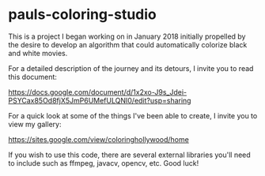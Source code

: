 # pauls-coloring-studio
This is a project I began working on in January 2018 initially propelled by the desire to develop an algorithm that could automatically colorize black and white movies. 

For a detailed description of the journey and its detours, I invite you to read this document:

https://docs.google.com/document/d/1x2xo-J9s_Jdei-PSYCax85Od8fjX5JmP6UMefULQNI0/edit?usp=sharing

For a quick look at some of the things I've been able to create, I invite you to view my gallery:

https://sites.google.com/view/coloringhollywood/home

If you wish to use this code, there are several external libraries you'll need to include such as ffmpeg, javacv, opencv, etc. Good luck!
